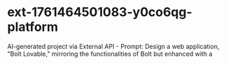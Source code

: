 # ext-1761464501083-y0co6qg-platform
AI-generated project via External API - Prompt: Design a web application, "Bolt Lovable," mirroring the functionalities of Bolt but enhanced with a 
